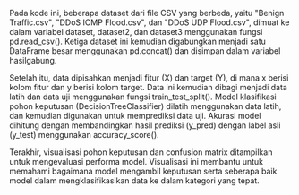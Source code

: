 Pada kode ini, beberapa dataset dari file CSV yang berbeda, yaitu "Benign Traffic.csv", "DDoS ICMP Flood.csv", dan "DDoS UDP Flood.csv", dimuat ke dalam variabel dataset, dataset2, dan dataset3 menggunakan fungsi pd.read_csv(). Ketiga dataset ini kemudian digabungkan menjadi satu DataFrame besar menggunakan pd.concat() dan disimpan dalam variabel hasilgabung.

Setelah itu, data dipisahkan menjadi fitur (X) dan target (Y), di mana x berisi kolom fitur dan y berisi kolom target. Data ini kemudian dibagi menjadi data latih dan data uji menggunakan fungsi train_test_split(). Model klasifikasi pohon keputusan (DecisionTreeClassifier) dilatih menggunakan data latih, dan kemudian digunakan untuk memprediksi data uji. Akurasi model dihitung dengan membandingkan hasil prediksi (y_pred) dengan label asli (y_test) menggunakan accuracy_score().

Terakhir, visualisasi pohon keputusan dan confusion matrix ditampilkan untuk mengevaluasi performa model. Visualisasi ini membantu untuk memahami bagaimana model mengambil keputusan serta seberapa baik model dalam mengklasifikasikan data ke dalam kategori yang tepat.
